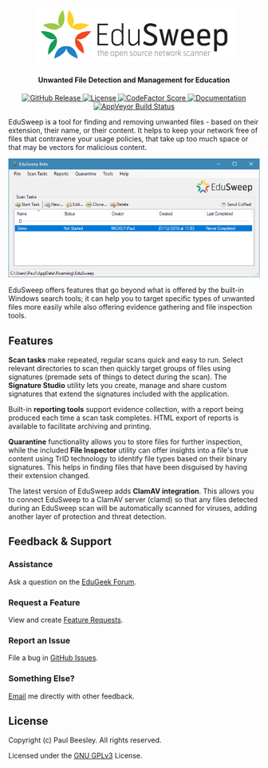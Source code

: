 <h1 align="center">
    <br>
    <img src="https://raw.githubusercontent.com/paulbeesley3/edusweep/master/static_resource/img/banner.png"
         alt="EduSweep Logo"
         width=401>
</h1>

<h4 align="center">Unwanted File Detection and Management for Education</h4>

<p align="center">
    <a href="https://GitHub.com/paulbeesley3/edusweep/releases">
        <img src="https://img.shields.io/github/release-pre/paulbeesley3/edusweep.svg"
             alt="GitHub Release">
    </a>
    <a href="https://www.gnu.org/licenses/gpl-3.0.en.html">
        <img src="https://img.shields.io/github/license/paulbeesley3/edusweep.svg"
             alt="License">
    </a>
    <a href="https://www.codefactor.io/repository/github/paulbeesley3/edusweep">
        <img src="https://www.codefactor.io/repository/github/paulbeesley3/edusweep/badge"
            alt="CodeFactor Score">
    </a>
    <a href="https://edusweep.readthedocs.io/en/latest/">
        <img src="https://img.shields.io/readthedocs/edusweep.svg"
            alt="Documentation">
    </a>
    <a href="https://ci.appveyor.com/project/paulbeesley3/edusweep">
        <img src="https://img.shields.io/appveyor/ci/paulbeesley3/edusweep/master.svg"
            alt="AppVeyor Build Status">
    </a>
</p>

EduSweep is a tool for finding and removing unwanted files - based on their extension, their
name, or their content. It helps to keep your network free of files that contravene your usage
policies, that take up too much space or that may be vectors for malicious content.

<p align="center">
    <img src="https://raw.githubusercontent.com/paulbeesley3/edusweep/master/docs/screenshots/main/mainwindow.png"
         alt="Main EduSweep Window">
</p>

EduSweep offers features that go beyond what is offered by the built-in Windows search tools;
it can help you to target specific types of unwanted files more easily while also offering
evidence gathering and file inspection tools.

## Features

**Scan tasks** make repeated, regular scans quick and easy to run. Select relevant directories
to scan then quickly target groups of files using signatures (premade sets of things to
detect during the scan). The **Signature Studio** utility lets you create, manage and share custom
signatures that extend the signatures included with the application.

Built-in **reporting tools** support evidence collection, with a report being produced each
time a scan task completes. HTML export of reports is available to facilitate archiving
and printing.

**Quarantine** functionality allows you to store files for further inspection, while the included
**File Inspector** utility can offer insights into a file's true content using TrID technology to
identify file types based on their binary signatures. This helps in finding files that have
been disguised by having their extension changed.

The latest version of EduSweep adds **ClamAV integration**. This allows you to connect EduSweep
to a ClamAV server (clamd) so that any files detected during an EduSweep scan will be automatically
scanned for viruses, adding another layer of protection and threat detection.

## Feedback & Support
### Assistance
Ask a question on the [EduGeek Forum](http://www.edugeek.net/forums/edusweep).

### Request a Feature
View and create [Feature Requests](https://github.com/paulbeesley3/EduSweep/labels/enhancement).

### Report an Issue
File a bug in [GitHub Issues](https://github.com/paulbeesley3/EduSweep/issues).

### Something Else?
[Email](https://www.paulbeesley.com/contact) me directly with other feedback.

## License

Copyright (c) Paul Beesley. All rights reserved.

Licensed under the [GNU GPLv3](LICENSE.md) License.
